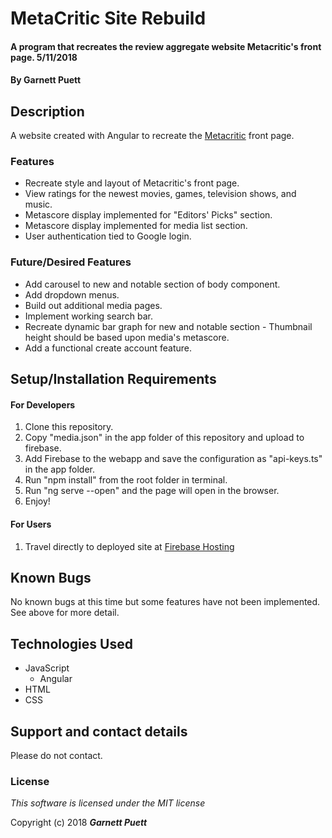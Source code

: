 # MetaCritic Site Rebuild

#### A program that recreates the review aggregate website Metacritic's front page. 5/11/2018

#### By **Garnett Puett**

## Description

A website created with Angular to recreate the <a href="www.metacritic.com">Metacritic</a> front page.

### Features
* Recreate style and layout of Metacritic's front page.
* View ratings for the newest movies, games, television shows, and music.
* Metascore display implemented for "Editors' Picks" section.
* Metascore display implemented for media list section.
* User authentication tied to Google login.

### Future/Desired Features
* Add carousel to new and notable section of body component.
* Add dropdown menus.
* Build out additional media pages.
* Implement working search bar.
* Recreate dynamic bar graph for new and notable section - Thumbnail height should be based upon media's metascore.
* Add a functional create account feature.

## Setup/Installation Requirements

#### For Developers
1. Clone this repository.
2. Copy "media.json" in the app folder of this repository and upload to firebase.
3. Add Firebase to the webapp and save the configuration as "api-keys.ts" in the app folder.
4. Run "npm install" from the root folder in terminal.
5. Run "ng serve --open" and the page will open in the browser.
6. Enjoy!

#### For Users
1. Travel directly to deployed site at <a href="https://metacritic-clone.firebaseapp.com/">Firebase Hosting</a>


## Known Bugs
No known bugs at this time but some features have not been implemented. See above for more detail.

## Technologies Used
* JavaScript
  * Angular
* HTML
* CSS

## Support and contact details
Please do not contact.

### License

*This software is licensed under the MIT license*

Copyright (c) 2018 **_Garnett Puett_**
